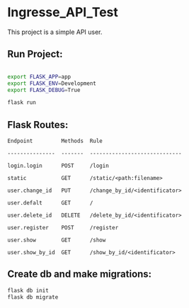 # Ingresse_API_Test

This project is a simple API user.

## Run Project:
```sh

export FLASK_APP=app
export FLASK_ENV=Development
export FLASK_DEBUG=True

flask run
```

## Flask Routes:
```
Endpoint         Methods  Rule

---------------  -------  -----------------------------

login.login      POST     /login

static           GET      /static/<path:filename>

user.change_id   PUT      /change_by_id/<identificator>

user.defalt      GET      /

user.delete_id   DELETE   /delete_by_id/<identificator>

user.register    POST     /register

user.show        GET      /show

user.show_by_id  GET      /show_by_id/<identificator>
```

## Create db and make migrations:

```sh
flask db init
flask db migrate
```
